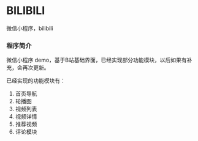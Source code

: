 # BILIBILI
微信小程序，bilibili



### 程序简介

微信小程序 demo，基于B站基础界面，已经实现部分功能模块，以后如果有补充，会再次更新。

已经实现的功能模块有：

1. 首页导航
2. 轮播图
3. 视频列表
4. 视频详情
5. 推荐视频
6. 评论模块



